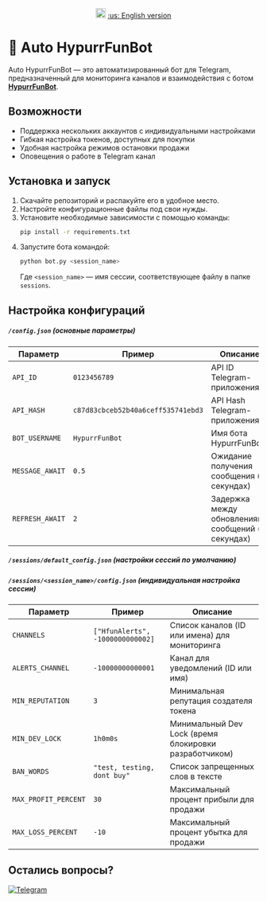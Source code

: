 <div align="center">
<img src="https://github.githubassets.com/images/icons/emoji/unicode/1f1fa-1f1f8.png" height="20" width="20"> <a href="https://github.com/ApTyp4uK1337/Auto-HypurrFunBot/blob/master/README.md" title="English version">:us: English version</a>
</div>

# 🐰 Auto HypurrFunBot

Auto HypurrFunBot — это автоматизированный бот для Telegram, предназначенный для мониторинга каналов и взаимодействия с ботом **[HypurrFunBot](https://t.me/HypurrFunBot)**.

## Возможности  
- Поддержка нескольких аккаунтов с индивидуальными настройками  
- Гибкая настройка токенов, доступных для покупки  
- Удобная настройка режимов остановки продажи  
- Оповещения о работе в Telegram канал

## Установка и запуск  
1. Скачайте репозиторий и распакуйте его в удобное место.  
2. Настройте конфигурационные файлы под свои нужды.  
3. Установите необходимые зависимости с помощью команды:  
   ```sh
   pip install -r requirements.txt
   ```
4. Запустите бота командой:  
   ```sh
   python bot.py <session_name>
   ```
   Где `<session_name>` — имя сессии, соответствующее файлу в папке `sessions`.  

## Настройка конфигураций  
##### `/config.json` (основные параметры)  
| Параметр        | Пример                             | Описание                                           |
|-----------------|------------------------------------|----------------------------------------------------|
| `API_ID`        | `0123456789`                       | API ID Telegram-приложения                         |
| `API_HASH`      | `c87d83cbceb52b40a6ceff535741ebd3` | API Hash Telegram-приложения                       |
| `BOT_USERNAME`  | `HypurrFunBot`                     | Имя бота HypurrFunBot                              |
| `MESSAGE_AWAIT` | `0.5`                              | Ожидание получения сообщения (в секундах)          |
| `REFRESH_AWAIT` | `2`                                | Задержка между обновлениями сообщений (в секундах) |

##### `/sessions/default_config.json` (настройки сессий по умолчанию)  
##### `/sessions/<session_name>/config.json` (индивидуальная настройка сессии)
| Параметр              | Пример                           | Описание                                                  |
|-----------------------|----------------------------------|-----------------------------------------------------------|
| `CHANNELS`            | `["HfunAlerts", -1000000000002]` | Список каналов (ID или имена) для мониторинга             |
| `ALERTS_CHANNEL`      | `-10000000000001`                | Канал для уведомлений (ID или имя)                        |
| `MIN_REPUTATION`      | `3`                              | Минимальная репутация создателя токена                    |
| `MIN_DEV_LOCK`        | `1h0m0s`                         | Минимальный Dev Lock (время блокировки разработчиком)     |
| `BAN_WORDS`           | `"test, testing, dont buy"`      | Список запрещенных слов в тексте                          |
| `MAX_PROFIT_PERCENT`  | `30`                             | Максимальный процент прибыли для продажи                  |
| `MAX_LOSS_PERCENT`    | `-10`                            | Максимальный процент убытка для продажи                   |

## Остались вопросы?
<a href="https://t.me/aptyp4uk1337"><img src="https://img.shields.io/badge/Telegram-2CA5E0?style=for-the-badge&logo=telegram&logoColor=white" title="Telegram"></a>